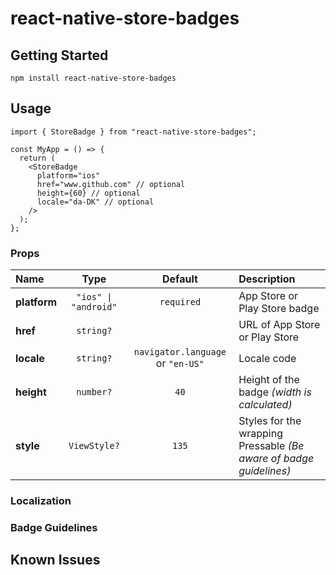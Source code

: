 # react-native-store-badges

## Getting Started

```
npm install react-native-store-badges
```

## Usage

```tsx
import { StoreBadge } from "react-native-store-badges";

const MyApp = () => {
  return (
    <StoreBadge
      platform="ios"
      href="www.github.com" // optional
      height={60} // optional
      locale="da-DK" // optional
    />
  );
};
```

### Props

| Name         |                Type                 |              Default              | Description                                                             |
| :----------- | :---------------------------------: | :-------------------------------: | :---------------------------------------------------------------------- |
| **platform** | <code>"ios" &#124; "android"</code> |            `required`             | App Store or Play Store badge                                           |
| **href**     |        <code>string?</code>         |                                   | URL of App Store or Play Store                                          |
| **locale**   |        <code>string?</code>         | `navigator.language` or `"en-US"` | Locale code                                                             |
| **height**   |        <code>number?</code>         |               `40`                | Height of the badge <i>(width is calculated)</i>                        |
| **style**    |       <code>ViewStyle?</code>       |               `135`               | Styles for the wrapping Pressable <i>(Be aware of badge guidelines)</i> |

### Localization

### Badge Guidelines

## Known Issues
